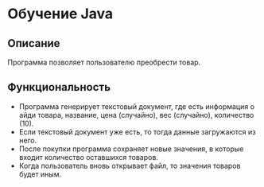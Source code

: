 # Обучение Java

## Описание
Программа позволяет пользователю преобрести товар.

## Функциональность
- Программа генерирует текстовый документ, где есть информация о айди товара, название, цена (случайно), вес (случайно), количество (10).
- Если текстовый документ уже есть, то тогда данные загружаются из него.
- После покупки программа сохраняет новые значения, в которые входит количество оставшихся товаров.
- Когда пользователь вновь открывает файл, то значения товаров будет иным.
